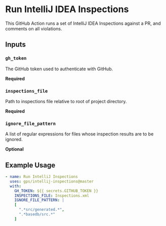 # Run IntelliJ IDEA Inspections

This GitHub Action runs a set of IntelliJ IDEA Inspections against a PR, and comments on all violations.

## Inputs

### `gh_token`

The GitHub token used to authenticate with GitHub.

**Required**

### `inspections_file`

Path to inspections file relative to root of project directory.

**Required**

### `ignore_file_pattern`

A list of regular expressions for files whose inspection results are to be ignored.

**Optional**

## Example Usage

```yml
- name: Run IntelliJ Inspections
  uses: gps/intellij-inspections@master
  with:
    GH_TOKEN: ${{ secrets.GITHUB_TOKEN }}
    INSPECTIONS_FILE: Inspections.xml
    IGNORE_FILE_PATTERN: |
    [
      ".*src/generated.*",
      ".*basedb/src.*"
    ]

```
